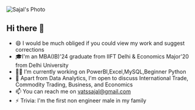 ![Sajal's Photo](https://github.com/SajalVats/Photo/blob/main/Portfolio%20Self%20Image.png)

## Hi there 👋

- 😄 I would be much obliged if you could view my work and suggest corrections
- 🎓I'm an MBA(IB)'24 graduate from IIFT Delhi & Economics Major'20 from Delhi University
- 🧑‍💻 I’m currently working on PowerBI,Excel,MySQL,Beginner Python
- 👯 Apart from Data Analytics, I'm open to discuss International Trade, Commodity Trading, Business, and Economics
- 📫 You can reach me on vatssajal@gmail.com
- ⚡ Trivia: I'm the first non engineer male in my family
